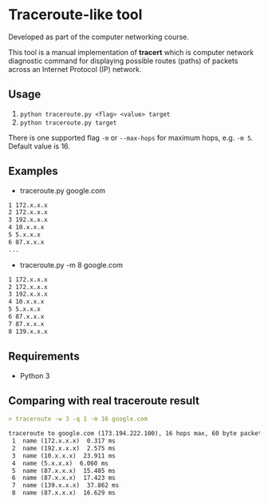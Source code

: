 # Traceroute-like tool
Developed as part of the computer networking course.

This tool is a manual implementation of **tracert** which is computer network diagnostic 
command for displaying possible routes (paths) of packets across an Internet Protocol (IP) network.

## Usage
1. `python traceroute.py <flag> <value> target`
2. `python traceroute.py target`

There is one supported flag `-m` or `--max-hops` for maximum hops, e.g. `-m 5`. Default value is 16.

## Examples
* traceroute.py google.com
```markdown
1 172.x.x.x
2 172.x.x.x
3 192.x.x.x
4 10.x.x.x
5 5.x.x.x
6 87.x.x.x
...
```
* traceroute.py -m 8 google.com
```markdown
1 172.x.x.x
2 172.x.x.x
3 192.x.x.x
4 10.x.x.x
5 5.x.x.x
6 87.x.x.x
7 87.x.x.x
8 139.x.x.x
```
## Requirements
* Python 3

## Comparing with real traceroute result
```markdown
> traceroute -w 3 -q 1 -m 16 google.com

traceroute to google.com (173.194.222.100), 16 hops max, 60 byte packets
 1  name (172.x.x.x)  0.317 ms
 2  name (192.x.x.x)  2.575 ms
 3  name (10.x.x.x)  23.911 ms
 4  name (5.x.x.x)  6.060 ms
 5  name (87.x.x.x)  15.485 ms
 6  name (87.x.x.x)  17.423 ms
 7  name (139.x.x.x)  37.862 ms
 8  name (87.x.x.x)  16.629 ms

```